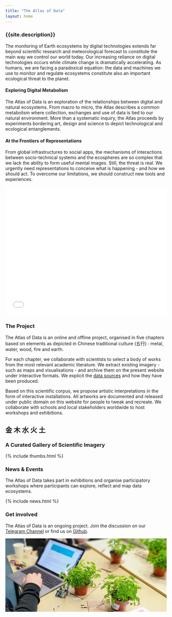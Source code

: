 ```yaml
---
title: "The Atlas of Data"
layout: home
---
```


### {{site.description}}

The monitoring of Earth ecosystems by digital technologies extends far beyond scientific research and meteorological forecast to constitute the main way we control our world today. Our increasing reliance on digital technologies occurs while climate change is dramatically accelerating. As humans, we are facing a paradoxical equation: the data and machines we use to monitor and regulate ecosystems constitute also an important ecological threat to the planet.

#### Exploring Digital Metabolism

The Atlas of Data is an exploration of the relationships between digital and natural ecosystems. From macro to micro, the Atlas describes a common metabolism where collection, exchanges and use of data is tied to our natural environment. More than a systematic inquiry, the Atlas proceeds by experiments bordering art, design and science to depict technological and ecological entanglements.

#### At the Frontiers of Representations

From global infrastructures to social apps, the mechanisms of interactions between socio-technical systems and the ecospheres are so complex that we lack the ability to form useful mental images. Still, the threat is real. We urgently need representations to conceive what is happening - and how we should act. To overcome our limitations, we should construct new tools and experiences.

<iframe src="/viz/weather-stations" width="100%" height="400px" frameBorder='0'></iframe>

### The Project

The Atlas of Data is an online and offline project, organised in five chapters based on elements as depicted in Chinese traditional culture (五行) : metal, water, wood, fire and earth.

For each chapter, we collaborate with scientists to select a body of works from the most relevant academic literature. We extract existing imagery - such as maps and visualisations - and archive them on the present website under interactive formats. We explicit the [data sources](/datasets) and how they have been produced.

Based on this scientific corpus, we propose artistic interpretations in the form of interactive installations. All artworks are documented and released under public domain on this website for people to tweak and recreate. We collaborate with schools and local stakeholders worldwide to host workshops and exhibitions.

## 金 木 水 火 土

### A Curated Gallery of Scientific Imagery

{% include thumbs.html %}

### News & Events

The Atlas of Data takes part in exhibitions and organise participatory workshops where participants can explore, reflect and map data ecosystems.

{% include news.html %}


### Get involved

The Atlas of Data is an ongoing project. Join the discussion on our [Telegram Channel](https://t.me/atlasofdata) or find us on [Github](https://github.com/theatlasofdata/community).

![](/img/plants-arduino.jpg)
